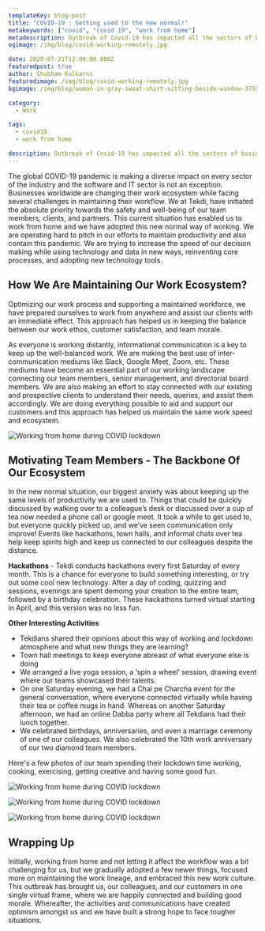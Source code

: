 ```yaml
---
templateKey: blog-post
title: "COVID-19 : Getting used to the new normal!"
metakeywords: ["covid", "covid 19", "work from home"]
metadescription: Outbreak of Covid-19 has impacted all the sectors of businesses, read what we do to sustain, and be productive in this situation while working from home
ogimage: /img/blog/covid-working-remotely.jpg

date: 2020-07-21T12:00:00.000Z
featuredpost: true
author: Shubham Kulkarni
featuredimage: /img/blog/covid-working-remotely.jpg
bgimage: /img/blog/woman-in-gray-sweat-shirt-sitting-beside-window-3759080.jpg

category: 
  - Work

tags:
  - covid19
  - work from home

description: Outbreak of Covid-19 has impacted all the sectors of businesses, read what we do to sustain, and be productive in this situation while working from home. 
---
```

The global COVID-19 pandemic is making a diverse impact on every sector of the industry and the software and IT sector is not an exception. Businesses worldwide are changing their work ecosystem while facing several challenges in maintaining their workflow. We at Tekdi, have initiated the absolute priority towards the safety and well-being of our team members, clients, and partners. This current situation has enabled us to work from home and we have adopted this new normal way of working. We are operating hard to pitch in our efforts to maintain productivity and also contain this pandemic. We are trying to increase the speed of our decision making while using technology and data in new ways, reinventing core processes, and adopting new technology tools. 

## How We Are Maintaining Our Work Ecosystem?

Optimizing our work process and supporting a maintained workforce, we have prepared ourselves to work from anywhere and assist our clients with an immediate effect. This approach has helped us in keeping the balance between our work ethos, customer satisfaction, and team morale. 

As everyone is working distantly, informational communication is a key to keep up the well-balanced work. We are making the best use of inter-communication mediums like Slack, Google Meet, Zoom, etc. These mediums have become an essential part of our working landscape connecting our team members, senior management, and directorial board members.  We are also making an effort to stay connected with our existing and prospective clients to understand their needs, queries, and assist them accordingly. We are doing everything possible to aid and support our customers and this approach has helped us maintain the same work speed and ecosystem. 

![Working from home during COVID lockdown](/img/blog/tekdi-covid-from-home1.jpg "Working from home during COVID lockdown")

## Motivating Team Members - The Backbone Of Our Ecosystem

In the new normal situation, our biggest anxiety was about keeping up the same levels of productivity we are used to. Things that could be quickly discussed by walking over to a colleague’s desk or discussed over a cup of tea now needed a phone call or google meet. It took a while to get used to, but everyone quickly picked up, and we’ve seen communication only improve! Events like hackathons, town halls, and informal chats over tea help keep spirits high and keep us connected to our colleagues despite the distance. 

**Hackathons** - Tekdi conducts hackathons every first Saturday of every month. This is a chance for everyone to build something interesting, or try out some cool new technology. After a day of coding, quizzing and sessions, evenings are spent demoing your creation to the entire team, followed by a birthday celebration. These hackathons turned virtual starting in April, and this version was no less fun. 

**Other Interesting Activities** 

- Tekdians shared their opinions about this way of working and lockdown atmosphere and what new things they are learning? 
- Town hall meetings to keep everyone abreast of what everyone else is doing
- We arranged a live yoga session,  a ‘spin a wheel’ session, drawing event where our teams showcased their talents. 
- On one Saturday evening, we had a Chai pe Charcha event for the general conversation, where everyone connected virtually while having their tea or coffee mugs in hand. Whereas on another Saturday afternoon, we had an online Dabba party where all Tekdians had their lunch together. 
- We celebrated birthdays, anniversaries, and even a marriage ceremony of one of our colleagues. We also celebrated the 10th work anniversary of our two diamond team members. 

Here's a few photos of our team spending their lockdown time working, cooking, exercising, getting creative and having some good fun.


![Working from home during COVID lockdown](/img/blog/tekdi-covid-from-home2.jpg "Working from home during COVID lockdown")

![Working from home during COVID lockdown](/img/blog/tekdi-covid-from-home3.jpg "Working from home during COVID lockdown")

![Working from home during COVID lockdown](/img/blog/tekdi-covid-from-home4.jpg "Working from home during COVID lockdown")


## Wrapping Up

Initially, working from home and not letting it affect the workflow was a bit challenging for us, but we gradually adopted a few newer things, focused more on maintaining the work lineage, and embraced this new work culture.  This outbreak has brought us, our colleagues, and our customers in one single virtual frame, where we are happily connected and building good morale. Whereafter, the activities and communications have created optimism amongst us and we have built a strong hope to face tougher situations. 
